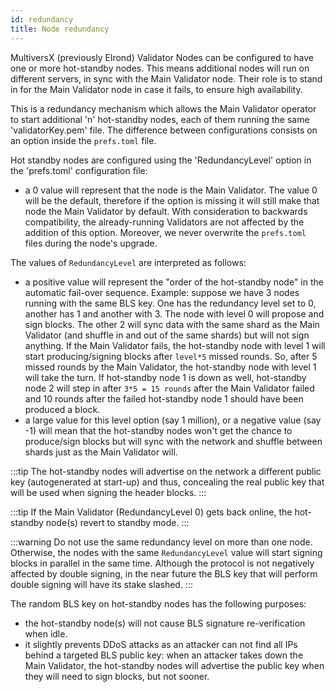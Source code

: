 ```yaml
---
id: redundancy
title: Node redundancy
---
```


MultiversX (previously Elrond) Validator Nodes can be configured to have one or more hot-standby nodes.
This means additional nodes will run on different servers, in sync with the Main Validator node.
Their role is to stand in for the Main Validator node in case it fails, to ensure high availability.

This is a redundancy mechanism which allows the Main Validator operator to start additional 'n' hot-standby nodes,
each of them running the same 'validatorKey.pem' file. The difference between
configurations consists on an option inside the `prefs.toml` file.

Hot standby nodes are configured using the 'RedundancyLevel' option in the 'prefs.toml' configuration file:

- a 0 value will represent that the node is the Main Validator.
  The value 0 will be the default, therefore if the option is missing it will still make that node the Main Validator by default. With consideration to backwards compatibility, the already-running Validators are not affected by the addition of this option. Moreover, we never overwrite the `prefs.toml` files during the node's upgrade.

The values of `RedundancyLevel` are interpreted as follows:

- a positive value will represent the "order of the hot-standby node" in the automatic fail-over sequence.
  Example: suppose we have 3 nodes running with the same BLS key. One has the redundancy level set to 0,
  another has 1 and another with 3. The node with level 0 will propose and sign blocks. The other 2 will
  sync data with the same shard as the Main Validator (and shuffle in and out of the same shards) but will
  not sign anything. If the Main Validator fails, the hot-standby node
  with level 1 will start producing/signing blocks after `level*5` missed rounds. So, after 5
  missed rounds by the Main Validator, the hot-standby node with level 1 will take the turn.
  If hot-standby node 1 is down as well, hot-standby node 2 will step in
  after `3*5 = 15 rounds` after the Main Validator failed and 10 rounds after the failed hot-standby node 1
  should have been produced a block.
- a large value for this level option (say 1 million), or a negative value (say -1) will mean that the
  hot-standby nodes won't get the chance to produce/sign blocks but will sync with the network and
  shuffle between shards just as the Main Validator will.

:::tip
The hot-standby nodes will advertise on the network a different public key (autogenerated at start-up) and thus, concealing the real public key that will be used when signing the header blocks.
:::

:::tip
If the Main Validator (RedundancyLevel 0) gets back online, the hot-standby node(s) revert to standby mode.
:::

:::warning
Do not use the same redundancy level on more than one node. Otherwise, the nodes with the same `RedundancyLevel` value will start signing blocks in parallel in the same time. Although the protocol is not negatively affected by double signing, in the near future the BLS key that will perform double signing will have its stake slashed.
:::

The random BLS key on hot-standby nodes has the following purposes:

- the hot-standby node(s) will not cause BLS signature re-verification when idle.
- it slightly prevents DDoS attacks as an attacker can not find all IPs behind a targeted BLS public key:
  when an attacker takes down the Main Validator, the hot-standby nodes will advertise the public key when they
  will need to sign blocks, but not sooner.
